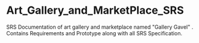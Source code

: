 # Art_Gallery_and_MarketPlace_SRS
SRS Documentation of art gallery and marketplace named "Gallery Gavel" . Contains Requirements and Prototype along with all SRS Specification.
